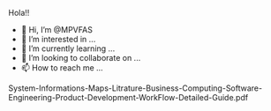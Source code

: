 Hola!!
- 👋 Hi, I’m @MPVFAS
- 👀 I’m interested in ...
- 🌱 I’m currently learning ...
- 💞️ I’m looking to collaborate on ...
- 📫 How to reach me ...
  
System-Informations-Maps-Litrature-Business-Computing-Software-Engineering-Product-Development-WorkFlow-Detailed-Guide.pdf <!---
 `README.md` 
--->
